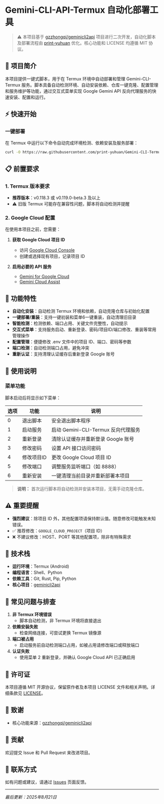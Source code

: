 # Gemini-CLI-API-Termux 自动化部署工具

> ⚠️ 本项目基于 [gzzhongqi/geminicli2api](https://github.com/gzzhongqi/geminicli2api) 项目进行二次开发，自动化脚本及部署流程由 [print-yuhuan](https://github.com/print-yuhuan) 优化。核心功能和 LICENSE 均遵循 MIT 协议。

## 📌 项目简介

本项目提供一键式脚本，用于在 Termux 环境中自动部署和管理 Gemini-CLI-Termux 服务。脚本具备自动检测环境、自动安装依赖、仓库一键克隆、配置管理和服务维护等功能，通过交互式菜单实现 Google Gemini API 反向代理服务的快速安装、配置和运行。

## ⚡ 快速开始

### 一键部署

在 Termux 中运行以下命令自动完成环境检测、依赖安装及服务部署：

```bash
curl -O https://raw.githubusercontent.com/print-yuhuan/Gemini-CLI-Termux/main/Install.sh && bash Install.sh
```

## 📋 前置要求

### 1. Termux 版本要求
- **推荐版本**：v0.118.3 或 v0.119.0-beta.3 及以上
- ⚠️ 旧版 Termux 可能存在兼容性问题，脚本将自动检测并提醒

### 2. Google Cloud 配置
在使用本项目之前，您需要：

1. **获取 Google Cloud 项目 ID**
   - 访问 [Google Cloud Console](https://accounts.google.com/v3/signin/accountchooser?continue=https%3A%2F%2Fconsole.cloud.google.com%2Fwelcome%3Fhl=zh_CN&service=cloudconsole&flowName=GlifWebSignIn&flowEntry=AccountChooser)
   - 创建或选择现有项目，记录项目 ID

2. **启用必要的 API 服务**
   - [Gemini for Google Cloud](https://accounts.google.com/v3/signin/accountchooser?continue=https%3A%2F%2Fconsole.cloud.google.com%2Fwelcome%3Fhl=zh_CN&service=cloudconsole&flowName=GlifWebSignIn&flowEntry=AccountChooser)
   - [Gemini Cloud Assist](https://accounts.google.com/v3/signin/accountchooser?continue=https%3A%2F%2Fconsole.cloud.google.com%2Fapis%2Fapi%2Fgeminicloudassist.googleapis.com%2Fmetrics%3Fhl=zh_CN&service=cloudconsole&flowName=GlifWebSignIn&flowEntry=AccountChooser)

## 🎯 功能特性

- **自动化安装**：自动检测 Termux 环境和依赖，自动克隆仓库与初始化配置
- **一键部署/重装**：支持一键初装和菜单6一键重装，自动清理旧目录
- **智能检测**：检测依赖、端口占用、关键文件完整性，自动提示
- **交互式菜单**：支持服务启动、重新登录、密码/项目ID/端口修改、重装等常用管理操作
- **配置管理**：便捷修改 .env 文件中的项目 ID、端口、密码等参数
- **端口检测**：自动检测端口占用，避免冲突
- **重新认证**：支持清理认证缓存后重新登录 Google 账号

## 📖 使用说明

### 菜单功能

脚本启动后将显示如下菜单：

| 选项 | 功能         | 说明                                       |
|------|--------------|--------------------------------------------|
| 0    | 退出脚本     | 安全退出脚本程序                           |
| 1    | 启动服务     | 启动 Gemini-CLI-Termux 反向代理服务    |
| 2    | 重新登录     | 清除认证缓存并重新登录 Google 账号         |
| 3    | 修改密码     | 设置 API 接口访问密码                      |
| 4    | 修改项目ID   | 更改 Google Cloud 项目 ID                  |
| 5    | 修改端口     | 调整服务监听端口（如 8888）                |
| 6    | 重新安装     | 一键清理当前目录并重新部署本项目           |

> **说明：** 首次运行脚本将自动检测并安装本项目，无需手动克隆仓库。

## ⚠️ 重要提醒

- **强烈建议**：除项目 ID 外，其他配置项请保持默认值。随意修改可能触发未知错误。
- ✅ 推荐修改：`GOOGLE_CLOUD_PROJECT`（项目 ID）
- ❌ 不建议修改：HOST、PORT 等其他配置项，除非有特殊需求

## 🔧 技术栈

- **运行环境**：Termux (Android)
- **编程语言**：Shell、Python
- **依赖工具**：Git, Rust, Pip, Python
- **核心项目**：[geminicli2api](https://github.com/gzzhongqi/geminicli2api)

## 🐛 常见问题与排查

1. **非 Termux 环境错误**
   - 脚本自动检测，非 Termux 环境将直接退出
2. **依赖安装失败**
   - 检查网络连接，可尝试更换 Termux 镜像源
3. **端口被占用**
   - 启动服务前自动检测端口占用，如被占用请修改端口或释放端口
4. **认证失败**
   - 使用菜单 2 重新登录，并确认 Google Cloud API 已正确启用

## 📄 许可证

本项目遵循 MIT 开源协议，保留原作者及本项目 LICENSE 文件和相关声明。详细条款见 [LICENSE](./LICENSE)。

## 🙏 致谢

- 核心功能来源：[gzzhongqi/geminicli2api](https://github.com/gzzhongqi/geminicli2api)

## 🤝 贡献

欢迎提交 Issue 和 Pull Request 来改进项目。

## 📮 联系方式

如有问题或建议，请通过 [Issues](https://github.com/print-yuhuan/Gemini-CLI-Termux/issues) 页面反馈。

---

*最后更新：2025年8月21日*
